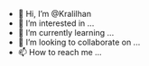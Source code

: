 - 👋 Hi, I’m @Kralilhan
- 👀 I’m interested in ...
- 🌱 I’m currently learning ...
- 💞️ I’m looking to collaborate on ...
- 📫 How to reach me ...

<!---
Kralilhan/Kralilhan is a ✨ special ✨ repository because its `README.md` (this file) appears on your GitHub profile.
You can click the Preview link to take a look at your changes.
--->
